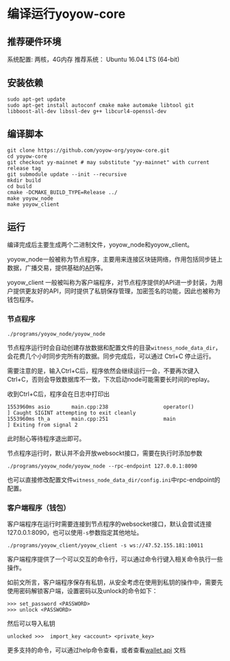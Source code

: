 # 编译运行yoyow-core

## 推荐硬件环境
系统配置: 两核，4G内存
推荐系统： Ubuntu 16.04 LTS (64-bit)

## 安装依赖
```
sudo apt-get update
sudo apt-get install autoconf cmake make automake libtool git libboost-all-dev libssl-dev g++ libcurl4-openssl-dev
```

## 编译脚本
```
git clone https://github.com/yoyow-org/yoyow-core.git
cd yoyow-core
git checkout yy-mainnet # may substitute "yy-mainnet" with current release tag
git submodule update --init --recursive
mkdir build
cd build
cmake -DCMAKE_BUILD_TYPE=Release ../
make yoyow_node
make yoyow_client
```

## 运行
编译完成后主要生成两个二进制文件，yoyow_node和yoyow_client。

yoyow_node一般被称为节点程序，主要用来连接区块链网络，作用包括同步链上数据，广播交易，提供基础的[API](../api/node_api.html)等。

yoyow_client 一般被叫称为客户端程序，对节点程序提供的API进一步封装，为用户提供更友好的API，同时提供了私钥保存管理，加密签名的功能，因此也被称为钱包程序。

### 节点程序
```
./programs/yoyow_node/yoyow_node
```
节点程序运行时会自动创建存放数据和配置文件的目录```witness_node_data_dir```，会花费几个小时同步完所有的数据。同步完成后，可以通过 Ctrl+C 停止运行。

需要注意的是，输入Ctrl+C后，程序依然会继续运行一会，不要再次键入Ctrl+C，否则会导致数据库不一致，下次启动node可能需要长时间的replay。

收到Ctrl+C后，程序会在日志中打印出
```
1553960ms asio       main.cpp:238                  operator()           ] Caught SIGINT attempting to exit cleanly
1553960ms th_a       main.cpp:251                  main                 ] Exiting from signal 2
```
此时耐心等待程序退出即可。

节点程序运行时，默认并不会开放websockt接口，需要在执行时添加参数 
```
./programs/yoyow_node/yoyow_node --rpc-endpoint 127.0.0.1:8090
```
也可以直接修改配置文件```witness_node_data_dir/config.ini```中rpc-endpoint的配置。

### 客户端程序（钱包）
客户端程序在运行时需要连接到节点程序的websocket接口，默认会尝试连接127.0.0.1:8090，也可以使用`-s`参数指定其他地址。
```
./programs/yoyow_client/yoyow_client -s ws://47.52.155.181:10011
```
客户端程序提供了一个可以交互的命令行，可以通过命令行键入相关命令执行一些操作。

如前文所言，客户端程序保存有私钥，从安全考虑在使用到私钥的操作中，需要先使用密码解锁客户端，设置密码以及unlock的命令如下：
```
>>> set_password <PASSWORD>
>>> unlock <PASSWORD>
```

然后可以导入私钥
```
unlocked >>>  import_key <account> <private_key>
```

更多支持的命令，可以通过help命令查看，或者查看[wallet api](../api/wallet_api.html) 文档